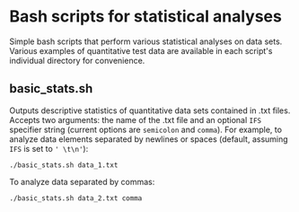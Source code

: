 # Bash scripts for statistical analyses

Simple bash scripts that perform various statistical analyses on data sets. Various examples of quantitative test data are available in each script's individual directory for convenience.

## **basic_stats.sh**
Outputs descriptive statistics of quantitative data sets contained in .txt files. Accepts two arguments: the name of the .txt file and an optional `IFS` specifier string (current options are `semicolon` and `comma`).
For example, to analyze data elements separated by newlines or spaces (default, assuming `IFS` is set to `' \t\n'`):
```
./basic_stats.sh data_1.txt
```
To analyze data separated by commas:
```
./basic_stats.sh data_2.txt comma
```
